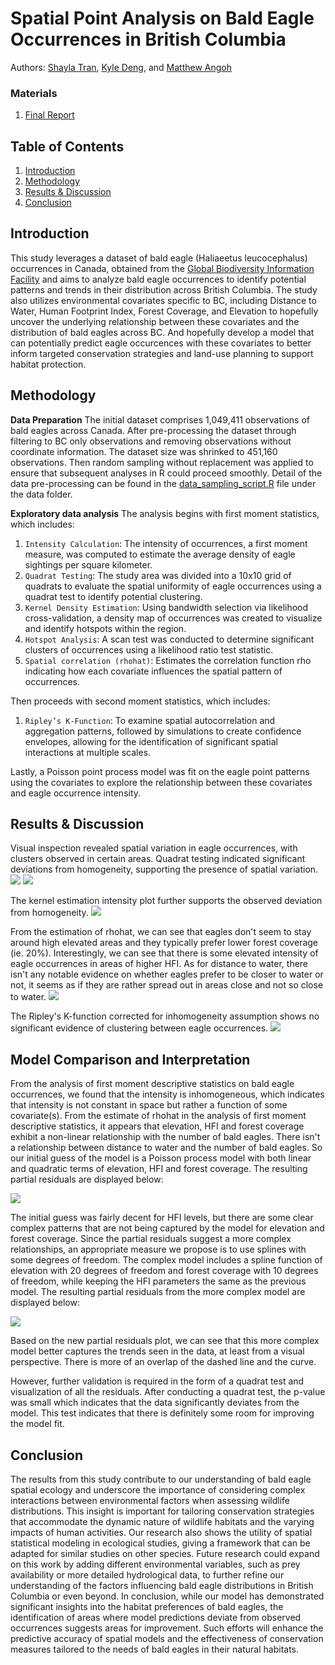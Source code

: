 # Spatial Point Analysis on Bald Eagle Occurrences in British Columbia
Authors: [Shayla Tran](https://github.com/shaytran), [Kyle Deng](https://github.com/kt1720), and [Matthew Angoh](https://github.com/mattangoh)

### Materials
1. [Final Report](https://docs.google.com/document/d/1DklH4858WhwPIeSn-WrS2D9ETP8_NYhxy3HKNeKvrLc/edit?usp=sharing)

## Table of Contents
1. [Introduction](#introduction)
2. [Methodology](#methodology)
3. [Results & Discussion](#results--discussion)
4. [Conclusion](#conclusion)

## Introduction
This study leverages a dataset of bald eagle (Haliaeetus leucocephalus) occurrences in Canada, obtained from the [Global Biodiversity Information Facility](https://www.gbif.org/occurrence/download/0190555-240321170329656) and aims to analyze bald eagle occurrences to identify potential patterns and trends in their distribution across British Columbia. The study also utilizes environmental covariates specific to BC, including Distance to Water, Human Footprint Index, Forest Coverage, and Elevation to hopefully uncover the underlying relationship between these covariates and the distribution of bald eagles across BC. And hopefully develop a model that can potentially predict eagle occurcences with these covariates to better inform targeted conservation strategies and land-use planning to support habitat protection.

## Methodology
**Data Preparation**
The initial dataset comprises 1,049,411 observations of bald eagles across Canada. After pre-processing the dataset through filtering to BC only observations and removing observations without coordinate information. The dataset size was shrinked to 451,160 observations. Then random sampling without replacement was applied to ensure that subsequent analyses in R could proceed smoothly. Detail of the data pre-processing can be found in the [data_sampling_script.R](https://github.com/shaytran/DATA589_Project/blob/main/data/data_sampling_script.R) file under the data folder. 

**Exploratory data analysis**
The analysis begins with first moment statistics, which includes: 
1. `Intensity Calculation`: The intensity of occurrences, a first moment measure, was computed to estimate the average density of eagle sightings per square kilometer.
2. `Quadrat Testing`: The study area was divided into a 10x10 grid of quadrats to evaluate the spatial uniformity of eagle occurrences using a quadrat test to identify potential clustering.
3. `Kernel Density Estimation`: Using bandwidth selection via likelihood cross-validation, a density map of occurrences was created to visualize and identify hotspots within the region.
4. `Hotspot Analysis`: A scan test was conducted to determine significant clusters of occurrences using a likelihood ratio test statistic.
5. `Spatial correlation (rhohat)`: Estimates the correlation function rho indicating how each covariate influences the spatial pattern of occurrences.

Then proceeds with second moment statistics, which includes:
1. `Ripley’s K-Function`: To examine spatial autocorrelation and aggregation patterns, followed by simulations to create confidence envelopes, allowing for the identification of significant spatial interactions at multiple scales.

Lastly, a Poisson point process model was fit on the eagle point patterns using the covariates to explore the relationship between these covariates and eagle occurrence intensity.

## Results & Discussion
Visual inspection revealed spatial variation in eagle occurrences, with clusters observed in certain areas. Quadrat testing indicated significant deviations from homogeneity, supporting the presence of spatial variation.
![](https://github.com/shaytran/DATA589_Project/blob/main/images/point_data.png)
![](https://github.com/shaytran/DATA589_Project/blob/main/images/quadrat.png)

The kernel estimation intensity plot further supports the observed deviation from homogeneity.
![](https://github.com/shaytran/DATA589_Project/blob/main/images/kernel.png)

From the estimation of rhohat, we can see that eagles don't seem to stay around high elevated areas and they typically prefer lower forest coverage (ie. 20%). Interestingly, we can see that there is some elevated intensity of eagle occurrences in areas of higher HFI. As for distance to water, there isn't any notable evidence on whether eagles prefer to be closer to water or not, it seems as if they are rather spread out in areas close and not so close to water. 
![](https://github.com/shaytran/DATA589_Project/blob/main/images/rhohat.png)

The Ripley's K-function corrected for inhomogeneity assumption shows no significant evidence of clustering between eagle occurrences. 
![](https://github.com/shaytran/DATA589_Project/blob/main/images/ripleyk.png)

## Model Comparison and Interpretation
From the analysis of first moment descriptive statistics on bald eagle occurrences, we found that the intensity is inhomogeneous, which indicates that intensity is not constant in space but rather a function of some covariate(s). 
From the estimate of rhohat in the analysis of first moment descriptive statistics, it appears that elevation, HFI and forest coverage exhibit a non-linear relationship with the number of bald eagles. There isn't a relationship between distance to water and the number of bald eagles. So our initial guess of the model is a Poisson process model with both linear and quadratic terms of elevation, HFI and forest coverage. The resulting partial residuals are displayed below:

![](https://github.com/shaytran/DATA589_Project/blob/main/images/initial_pr.png)

The initial guess was fairly decent for HFI levels, but there are some clear complex patterns that are not being captured by the model for elevation and forest coverage. Since the partial residuals suggest a more complex relationships, an appropriate measure we propose is to use splines with some degrees of freedom. The complex model includes a spline function of elevation with 20 degrees of freedom and forest coverage with 10 degrees of freedom, while keeping the HFI parameters the same as the previous model. The resulting partial residuals from the more complex model are displayed below:

![](https://github.com/shaytran/DATA589_Project/blob/main/images/complex_pr.png)

Based on the new partial residuals plot, we can see that this more complex model better captures the trends seen in the data, at least from a visual perspective. There is more of an overlap of the dashed line and the curve.

However, further validation is required in the form of a quadrat test and visualization of all the residuals. After conducting a quadrat test, the p-value was small which indicates that the data significantly deviates from the model. This test indicates that there is definitely some room for improving the model fit.

## Conclusion
The results from this study contribute to our understanding of bald eagle spatial ecology and underscore the importance of considering complex interactions between environmental factors when assessing wildlife distributions. This insight is important for tailoring conservation strategies that accommodate the dynamic nature of wildlife habitats and the varying impacts of human activities. Our research also shows the utility of spatial statistical modeling in ecological studies, giving a framework that can be adapted for similar studies on other species. Future research could expand on this work by adding different environmental variables, such as prey availability or more detailed hydrological data, to further refine our understanding of the factors influencing bald eagle distributions in British Columbia or even beyond.
In conclusion, while our model has demonstrated significant insights into the habitat preferences of bald eagles, the identification of areas where model predictions deviate from observed occurrences suggests areas for improvement. Such efforts will enhance the predictive accuracy of spatial models and the effectiveness of conservation measures tailored to the needs of bald eagles in their natural habitats.


